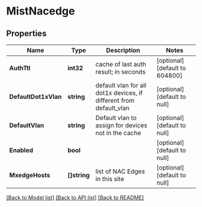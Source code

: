 # MistNacedge

## Properties
Name | Type | Description | Notes
------------ | ------------- | ------------- | -------------
**AuthTtl** | **int32** | cache of last auth result; in seconds | [optional] [default to 604800]
**DefaultDot1xVlan** | **string** | default vlan for all dot1x devices, if different from default_vlan | [optional] [default to null]
**DefaultVlan** | **string** | Default vlan to assign for devices not in the cache | [optional] [default to null]
**Enabled** | **bool** |  | [optional] [default to null]
**MxedgeHosts** | **[]string** | list of NAC Edges in this site | [optional] [default to null]

[[Back to Model list]](../README.md#documentation-for-models) [[Back to API list]](../README.md#documentation-for-api-endpoints) [[Back to README]](../README.md)


